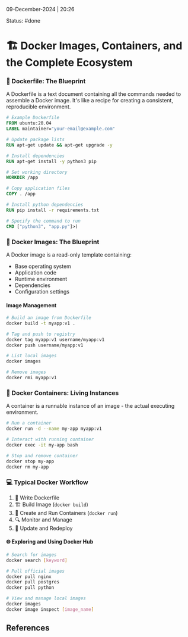09-December-2024 | 20:26

Status: #done  
# 🏗️ Docker Images, Containers, and the Complete Ecosystem

### 📝 Dockerfile: The Blueprint
A Dockerfile is a text document containing all the commands needed to assemble a Docker image. It's like a recipe for creating a consistent, reproducible environment.

```dockerfile
# Example Dockerfile
FROM ubuntu:20.04
LABEL maintainer="your-email@example.com"

# Update package lists
RUN apt-get update && apt-get upgrade -y

# Install dependencies
RUN apt-get install -y python3 pip

# Set working directory
WORKDIR /app

# Copy application files
COPY . /app

# Install python dependencies
RUN pip install -r requirements.txt

# Specify the command to run
CMD ["python3", "app.py"]>)
```

### 📸 Docker Images: The Blueprint
A Docker image is a read-only template containing:
- Base operating system
- Application code
- Runtime environment
- Dependencies
- Configuration settings

#### Image Management
```bash
# Build an image from Dockerfile
docker build -t myapp:v1 .

# Tag and push to registry
docker tag myapp:v1 username/myapp:v1
docker push username/myapp:v1

# List local images
docker images

# Remove images
docker rmi myapp:v1
```

### 🚢 Docker Containers: Living Instances
A container is a runnable instance of an image - the actual executing environment.

```bash
# Run a container
docker run -d --name my-app myapp:v1

# Interact with running container
docker exec -it my-app bash

# Stop and remove container
docker stop my-app
docker rm my-app
```
### 💻 Typical Docker Workflow
1. 📝 Write Dockerfile
2. 🏗️ Build Image (`docker build`)
3. 🚀 Create and Run Containers (`docker run`)
4. 🔍 Monitor and Manage
5. 🔄 Update and Redeploy

#### 🌐  Exploring and Using Docker Hub
```bash
# Search for images
docker search [keyword]

# Pull official images
docker pull nginx
docker pull postgres
docker pull python

# View and manage local images
docker images
docker image inspect [image_name]
```


## References
